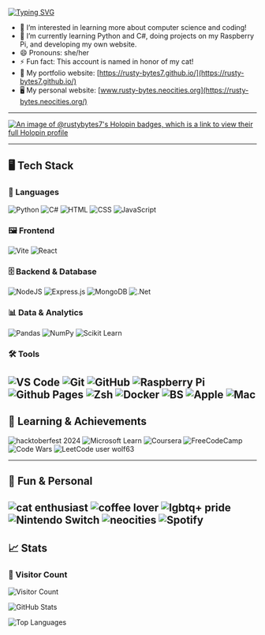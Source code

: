 [![Typing SVG](https://readme-typing-svg.demolab.com?font=Fira+Code&pause=1000&color=B026FF&width=435&lines=Hi%2C+I'm+rusty-bytes7+%F0%9F%91%8B%F0%9F%8F%BB)](https://git.io/typing-svg)

- 👀 I’m interested in learning more about computer science and coding!
- 🌱 I’m currently learning Python and C#, doing projects on my Raspberry Pi, and developing my own website.
- 😄 Pronouns: she/her
- ⚡ Fun fact: This account is named in honor of my cat!
- 💼 My portfolio website: [https://rusty-bytes7.github.io/](https://rusty-bytes7.github.io/)
- 🖥️ My personal website: [www.rusty-bytes.neocities.org](https://rusty-bytes.neocities.org/)

---

[![An image of @rustybytes7's Holopin badges, which is a link to view their full Holopin profile](https://holopin.me/rustybytes7)](https://holopin.io/@rustybytes7)

---

## 🖥️ Tech Stack

### 📝 Languages
![Python](https://img.shields.io/badge/Python-FFD43B?style=for-the-badge&logo=python&logoColor=blue)
![C#](https://img.shields.io/badge/c%23-%23239120.svg?style=for-the-badge&logo=csharp&logoColor=white)
![HTML](https://img.shields.io/badge/HTML5-E34F26?style=for-the-badge&logo=html5&logoColor=white)
![CSS](https://img.shields.io/badge/CSS3-1572B6?style=for-the-badge&logo=css3&logoColor=white)
![JavaScript](https://img.shields.io/badge/JavaScript-323330?style=for-the-badge&logo=javascript&logoColor=F7DF1E)

### 🖼️ Frontend
![Vite](https://img.shields.io/badge/vite-%23646CFF.svg?style=for-the-badge&logo=vite&logoColor=white)
![React](https://img.shields.io/badge/react-%2320232a.svg?style=for-the-badge&logo=react&logoColor=%2361DAFB)

### 🗄️ Backend & Database
![NodeJS](https://img.shields.io/badge/node.js-6DA55F?style=for-the-badge&logo=node.js&logoColor=white)
![Express.js](https://img.shields.io/badge/express.js-%23404d59.svg?style=for-the-badge&logo=express&logoColor=%2361DAFB)
![MongoDB](https://img.shields.io/badge/MongoDB-%234ea94b.svg?style=for-the-badge&logo=mongodb&logoColor=white)
![.Net](https://img.shields.io/badge/.NET-5C2D91?style=for-the-badge&logo=.net&logoColor=white)

### 📊 Data & Analytics
![Pandas](https://img.shields.io/badge/Pandas-2C2D72?style=for-the-badge&logo=pandas&logoColor=white)
![NumPy](https://img.shields.io/badge/Numpy-777BB4?style=for-the-badge&logo=numpy&logoColor=white)
![Scikit Learn](https://img.shields.io/badge/scikit_learn-F7931E?style=for-the-badge&logo=scikit-learn&logoColor=white)

### 🛠️ Tools
![VS Code](https://img.shields.io/badge/Visual_Studio_Code-0078D4?style=for-the-badge&logo=visual%20studio%20code&logoColor=white)
![Git](https://img.shields.io/badge/GIT-E44C30?style=for-the-badge&logo=git&logoColor=white)
![GitHub](https://img.shields.io/badge/GitHub-100000?style=for-the-badge&logo=github&logoColor=white)
![Raspberry Pi](https://img.shields.io/badge/-Raspberry_Pi-C51A4A?style=for-the-badge&logo=Raspberry-Pi)
![Github Pages](https://img.shields.io/badge/GitHub%20Pages-222222?style=for-the-badge&logo=github%20Pages&logoColor=white)
![Zsh](https://img.shields.io/badge/Zsh-F15A24?style=for-the-badge&logo=Zsh&logoColor=white)
![Docker](https://img.shields.io/badge/Docker-2CA5E0?style=for-the-badge&logo=docker&logoColor=white)
![BS](https://img.shields.io/badge/Bootstrap-563D7C?style=for-the-badge&logo=bootstrap&logoColor=white)
![Apple](https://img.shields.io/badge/apple%20silicon-333333?style=for-the-badge&logo=apple&logoColor=white)
![Mac](https://img.shields.io/badge/mac%20os-000000?style=for-the-badge&logo=apple&logoColor=white)
---

## 🌱 Learning & Achievements

![hacktoberfest 2024](https://img.shields.io/badge/hacktoberfest%202024-F59827?style=for-the-badge&logo=hacktoberfest-2024&logoColor=white)
![Microsoft Learn](https://img.shields.io/badge/Microsoft_Learn-258ffa?style=for-the-badge&logo=microsoft&logoColor=white)
![Coursera](https://img.shields.io/badge/Coursera-%230056D2.svg?style=for-the-badge&logo=Coursera&logoColor=white)
![FreeCodeCamp](https://img.shields.io/badge/Freecodecamp-%23123.svg?&style=for-the-badge&logo=freecodecamp&logoColor=green)
![Code Wars](https://img.shields.io/badge/Codewars-B1361E?style=for-the-badge&logo=Codewars&logoColor=white)
![LeetCode user wolf63](https://img.shields.io/badge/-LeetCode-FFA116?style=for-the-badge&logo=LeetCode&logoColor=black)

---

## 🎉 Fun & Personal

![cat enthusiast](https://img.shields.io/badge/cat%20enthusiast-E541F2?style=for-the-badge&logo=cat-enthusiast&logoColor=white)
![coffee lover](https://img.shields.io/badge/coffee%20lover-8F651F?style=for-the-badge&logo=coffee-lover&logoColor=white)
![lgbtq+ pride](https://img.shields.io/badge/lgbtq+%20pride-B97AFF?style=for-the-badge&logo=lgbtq+-pride&logoColor=white)
![Nintendo Switch](https://img.shields.io/badge/Nintendo_Switch-E60012?style=for-the-badge&logo=nintendo-switch&logoColor=white)
![neocities](https://img.shields.io/badge/neocities-27f5e0?style=for-the-badge&logo=neocities&logoColor=white) 
![Spotify](https://img.shields.io/badge/Spotify-1ED760?&style=for-the-badge&logo=spotify&logoColor=white)
---

## 📈 Stats

### 👀 Visitor Count
![Visitor Count](https://komarev.com/ghpvc/?username=rusty-bytes7&color=9932CC&style=for-the-badge)

![GitHub Stats](https://github-readme-stats.vercel.app/api?username=rusty-bytes7&theme=midnight-purple&show_icons=true&hide_border=true&count_private=true&hide_rank=true)

![Top Languages](https://github-readme-stats.vercel.app/api/top-langs/?username=rusty-bytes7&theme=midnight-purple&show_icons=true&hide_border=true&layout=compact)

<!---
rusty-bytes7/rusty-bytes7 is a ✨ special ✨ repository because its `README.md` (this file) appears on your GitHub profile.
You can click the Preview link to take a look at your changes.
-->
